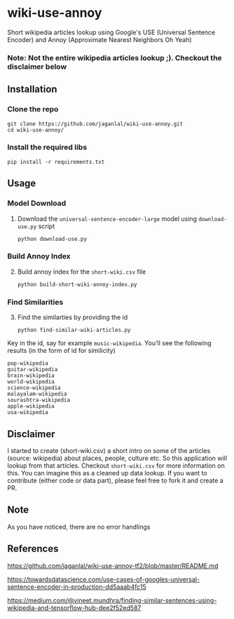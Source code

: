 # wiki-use-annoy
Short wikipedia articles lookup using Google's USE (Universal Sentence Encoder) and Annoy (Approximate Nearest Neighbors Oh Yeah)

### Note: Not the entire wikipedia articles lookup ;). Checkout the disclaimer below

## Installation

### Clone the repo
```
git clone https://github.com/jaganlal/wiki-use-annoy.git
cd wiki-use-annoy/
```

### Install the required libs
```
pip install -r requirements.txt
```

## Usage

### Model Download
1. Download the `universal-sentence-encoder-large` model using `download-use.py` script

    `python download-use.py`

### Build Annoy Index
2. Build annoy index for the `short-wiki.csv` file

    `python build-short-wiki-annoy-index.py`

### Find Similarities
3. Find the similarties by providing the id

    `python find-similar-wiki-articles.py`

Key in the id, say for example `music-wikipedia`. 
You'll see the following results (in the form of id for similicity)
```
pop-wikipedia
guitar-wikipedia
brain-wikipedia
world-wikipedia
science-wikipedia
malayalam-wikipedia
sourashtra-wikipedia
apple-wikipedia
usa-wikipedia
```


## Disclaimer
I started to create (short-wiki.csv) a short intro on some of the articles (source: wikipedia) about places, people, culture etc. So this application will lookup from that articles. Checkout `short-wiki.csv` for more information on this. You can imagine this as a cleaned up data lookup. If you want to contribute (either code or data part), please feel free to fork it and create a PR.

## Note
As you have noticed, there are no error handlings

## References
https://github.com/jaganlal/wiki-use-annoy-tf2/blob/master/README.md

https://towardsdatascience.com/use-cases-of-googles-universal-sentence-encoder-in-production-dd5aaab4fc15

https://medium.com/@vineet.mundhra/finding-similar-sentences-using-wikipedia-and-tensorflow-hub-dee2f52ed587
